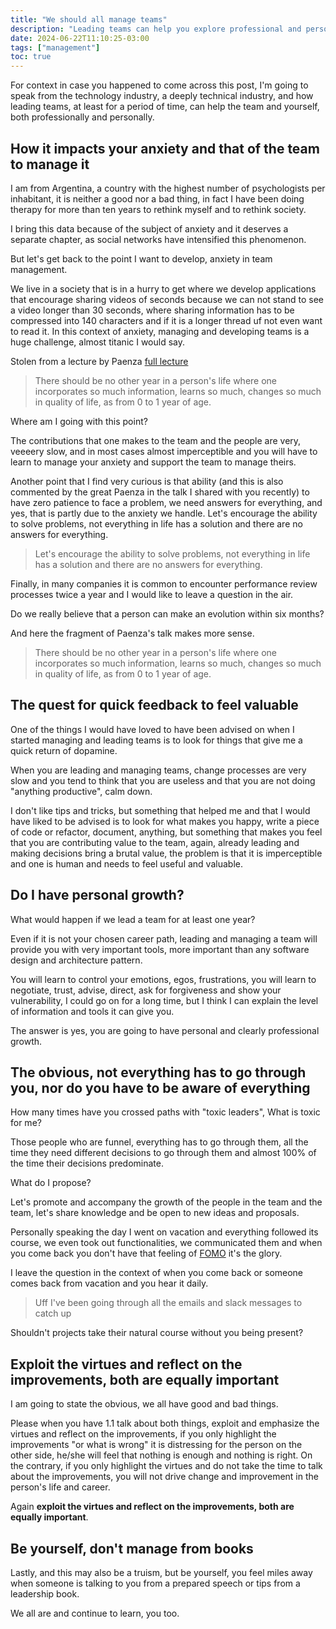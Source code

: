 ```yaml
---
title: "We should all manage teams"
description: "Leading teams can help you explore professional and personal growth."
date: 2024-06-22T11:10:25-03:00
tags: ["management"]
toc: true
---
```

For context in case you happened to come across this post, I'm going to speak from 
the technology industry, a deeply technical industry, and how leading teams, 
at least for a period of time, can help the team and yourself, both professionally and personally.

## How it impacts your anxiety and that of the team to manage it

I am from Argentina, a country with the highest number of psychologists per inhabitant, 
it is neither a good nor a bad thing, in fact I have been doing therapy for more 
than ten years to rethink myself and to rethink society.

I bring this data because of the subject of anxiety and it deserves a separate chapter, 
as social networks have intensified this phenomenon.

But let's get back to the point I want to develop, anxiety in team management.

We live in a society that is in a hurry to get where we develop applications that encourage 
sharing videos of seconds because we can not stand to see a video longer than 30 seconds, 
where sharing information has to be compressed into 140 characters and if it is a longer thread 
uf not even want to read it. In this context of anxiety, 
managing and developing teams is a huge challenge, almost titanic I would say.

Stolen from a lecture by Paenza [full lecture](https://youtu.be/ARXdEMbPTGs?si=8mNgRBn3z2x4b84V)

> There should be no other year in a person's life where one incorporates so much information, 
> learns so much, changes so much in quality of life, as from 0 to 1 year of age.

Where am I going with this point?

The contributions that one makes to the team and the people are very, veeeery slow, 
and in most cases almost imperceptible and you will have to learn to manage 
your anxiety and support the team to manage theirs.

Another point that I find very curious is that ability (and this is also commented by 
the great Paenza in the talk I shared with you recently) to have zero patience to face a problem, 
we need answers for everything, and yes, that is partly due to the anxiety we handle. 
Let's encourage the ability to solve problems, not everything in life has a solution 
and there are no answers for everything.

> Let's encourage the ability to solve problems, not everything in life has 
> a solution and there are no answers for everything.

Finally, in many companies it is common to encounter performance review processes 
twice a year and I would like to leave a question in the air.

Do we really believe that a person can make an evolution within six months?

And here the fragment of Paenza's talk makes more sense.

> There should be no other year in a person's life where one incorporates so much information,
> learns so much, changes so much in quality of life, as from 0 to 1 year of age.
 
## The quest for quick feedback to feel valuable

One of the things I would have loved to have been advised on when I started managing 
and leading teams is to look for things that give me a quick return of dopamine.

When you are leading and managing teams, change processes are very slow and you tend 
to think that you are useless and that you are not doing "anything productive", calm down.

I don't like tips and tricks, but something that helped me and that I would have liked 
to be advised is to look for what makes you happy, write a piece of code or refactor, 
document, anything, but something that makes you feel that you are contributing value to the team, 
again, already leading and making decisions bring a brutal value, the problem is that it is imperceptible 
and one is human and needs to feel useful and valuable.

## Do I have personal growth?

What would happen if we lead a team for at least one year?

Even if it is not your chosen career path, leading and managing a team will provide you with very 
important tools, more important than any software design and architecture pattern.

You will learn to control your emotions, egos, frustrations, you will learn to negotiate, 
trust, advise, direct, ask for forgiveness and show your vulnerability, I could go on for a long time, 
but I think I can explain the level of information and tools it can give you.

The answer is yes, you are going to have personal and clearly professional growth.

## The obvious, not everything has to go through you, nor do you have to be aware of everything

How many times have you crossed paths with "toxic leaders", What is toxic for me?

Those people who are funnel, everything has to go through them, all the time they 
need different decisions to go through them and almost 100% of the time their decisions predominate.

What do I propose?

Let's promote and accompany the growth of the people in the team and the team, 
let's share knowledge and be open to new ideas and proposals.

Personally speaking the day I went on vacation and everything followed its course, 
we even took out functionalities, we communicated them and when you come back you don't have that feeling of 
[FOMO](https://es.wikipedia.org/wiki/S%C3%ADndrome_FOMO) it's the glory.

I leave the question in the context of when you come back or someone comes back from vacation and you hear it daily.

> Uff I've been going through all the emails and slack messages to catch up

Shouldn't projects take their natural course without you being present?

## Exploit the virtues and reflect on the improvements, both are equally important

I am going to state the obvious, we all have good and bad things.

Please when you have 1.1 talk about both things, exploit and emphasize the virtues and reflect on the improvements, 
if you only highlight the improvements "or what is wrong" it is distressing for the person on the other side, 
he/she will feel that nothing is enough and nothing is right. On the contrary, if you only highlight the virtues 
and do not take the time to talk about the improvements, you will not drive change and 
improvement in the person's life and career.

Again **exploit the virtues and reflect on the improvements, both are equally important**.

## Be yourself, don't manage from books

Lastly, and this may also be a truism, but be yourself, you feel miles away when 
someone is talking to you from a prepared speech or tips from a leadership book.

We all are and continue to learn, you too.
